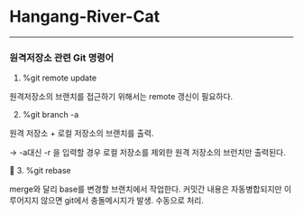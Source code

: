 # Hangang-River-Cat




---



### 원격저장소 관련 Git 명령어


1. %git remote update

원격저장소의 브랜치를 접근하기 위해서는 remote 갱신이 필요하다. 



2. %git branch -a

원격 저장소 + 로컬 저장소의 브랜치를 출력.

-> -a대신 -r 을 입력할 경우 로컬 저장소를 제외한 원격 저장소의 브런치만 출력된다.


3. %git rebase

merge와 달리 base를 변경할 브랜치에서 작업한다.
커밋간 내용은 자동병합되지만 이루어지지 않으면 git에서 충돌메시지가 발생. 수동으로 처리.
